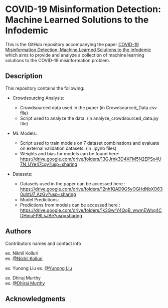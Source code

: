 # COVID-19 Misinformation Detection: Machine Learned Solutions to the Infodemic

This is the GitHub repository accompanying the paper [COVID-19 Misinformation Detection: Machine Learned Solutions to the Infodemic](https://preprints.jmir.org/preprint/38756) which aims to provide and analyze a collection of machine learning solutions to the COVID-19 misinformation problem.

## Description

This repository contains the following:
- Crowdsourcing Analysis:
    - Crowdsourced data used in the paper (in Crowdsourced_Data.csv file) 
    - Script used to analyze the data. (in analyze_crowdsourced_data.py file)

- ML Models:
    - Script used to train models on 7 dataset combinations and evaluate on external validation datasets. (in .ipynb files)
    - Weights and bias for models can be found here: https://drive.google.com/drive/folders/13GJrnk3D4XFM5N2EPSx4U7N_UYe47cgy?usp=sharing

- Datasets:
    - Datasets used in the paper can be accessed here : https://drive.google.com/drive/folders/12nh1QAD9G5yOGHdNbXO630uhtU7_AzGy?usp=sharing
    - Model Predictions:
    - Predictions from models can be accessed here : https://drive.google.com/drive/folders/1k3GwrY4QqB_wwmEWnq4CDHmuFP8LsJBe?usp=sharing



## Authors

Contributors names and contact info

ex. Nikhil Kolluri  
ex. [@Nikhil Kolluri ](nlkolluri@utexas.edu)

ex. Yunong Liu
ex. [@Yunong Liu](y.liu-306@sms.ed.ac.uk)

ex. Dhiraj Murthy  
ex. [@Dhiraj Murthy](Dhiraj.Murthy@austin.utexas.edu)


## Acknowledgments
